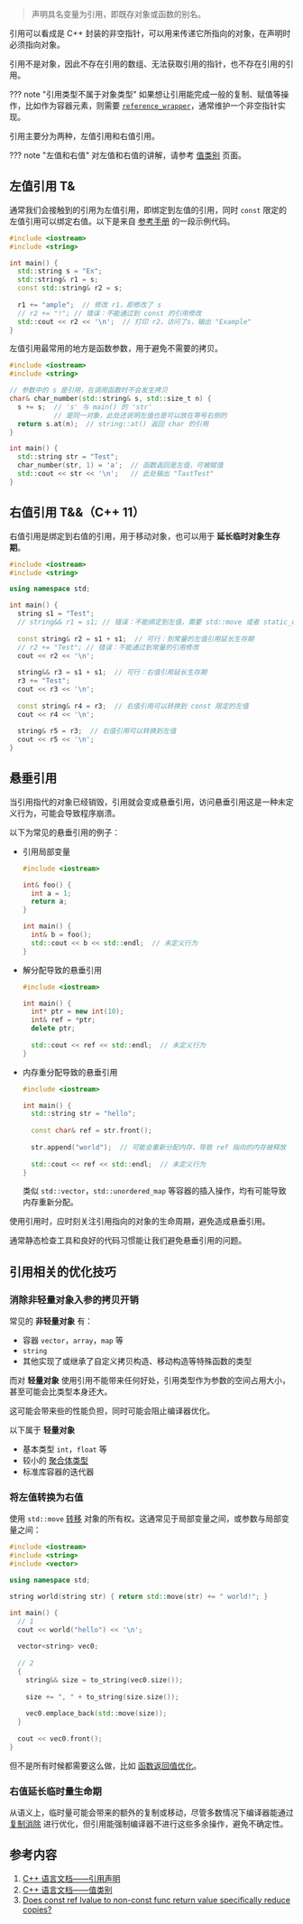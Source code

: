 > 声明具名变量为引用，即既存对象或函数的别名。

引用可以看成是 C++ 封装的非空指针，可以用来传递它所指向的对象，在声明时必须指向对象。

引用不是对象，因此不存在引用的数组、无法获取引用的指针，也不存在引用的引用。

??? note "引用类型不属于对象类型"
    如果想让引用能完成一般的复制、赋值等操作，比如作为容器元素，则需要 [`reference_wrapper`](https://zh.cppreference.com/w/cpp/utility/functional/reference_wrapper)，通常维护一个非空指针实现。

引用主要分为两种，左值引用和右值引用。

??? note "左值和右值"
    对左值和右值的讲解，请参考 [值类别](./value-category.md) 页面。

## 左值引用 T&

通常我们会接触到的引用为左值引用，即绑定到左值的引用，同时 `const` 限定的左值引用可以绑定右值。以下是来自 [参考手册](https://zh.cppreference.com/w/cpp/language/reference) 的一段示例代码。

```cpp
#include <iostream>
#include <string>

int main() {
  std::string s = "Ex";
  std::string& r1 = s;
  const std::string& r2 = s;
  
  r1 += "ample";  // 修改 r1，即修改了 s
  // r2 += "!"; // 错误：不能通过到 const 的引用修改
  std::cout << r2 << '\n';  // 打印 r2，访问了s，输出 "Example"
}
```

左值引用最常用的地方是函数参数，用于避免不需要的拷贝。

```cpp
#include <iostream>
#include <string>

// 参数中的 s 是引用，在调用函数时不会发生拷贝
char& char_number(std::string& s, std::size_t n) {
  s += s;  // 's' 与 main() 的 'str'
           // 是同一对象，此处还说明左值也是可以放在等号右侧的
  return s.at(n);  // string::at() 返回 char 的引用
}

int main() {
  std::string str = "Test";
  char_number(str, 1) = 'a';  // 函数返回是左值，可被赋值
  std::cout << str << '\n';   // 此处输出 "TastTest"
}
```

## 右值引用 T&&（C++ 11）

右值引用是绑定到右值的引用，用于移动对象，也可以用于 **延长临时对象生存期**。

```cpp
#include <iostream>
#include <string>

using namespace std;

int main() {
  string s1 = "Test";
  // string&& r1 = s1; // 错误：不能绑定到左值，需要 std::move 或者 static_cast
  
  const string& r2 = s1 + s1;  // 可行：到常量的左值引用延长生存期
  // r2 += "Test"; // 错误：不能通过到常量的引用修改
  cout << r2 << '\n';
  
  string&& r3 = s1 + s1;  // 可行：右值引用延长生存期
  r3 += "Test";
  cout << r3 << '\n';
  
  const string& r4 = r3;  // 右值引用可以转换到 const 限定的左值
  cout << r4 << '\n';
  
  string& r5 = r3;  // 右值引用可以转换到左值
  cout << r5 << '\n';
}
```

## 悬垂引用

当引用指代的对象已经销毁，引用就会变成悬垂引用，访问悬垂引用这是一种未定义行为，可能会导致程序崩溃。

以下为常见的悬垂引用的例子：

-   引用局部变量

    ```cpp
    #include <iostream>
    
    int& foo() {
      int a = 1;
      return a;
    }
    
    int main() {
      int& b = foo();
      std::cout << b << std::endl;  // 未定义行为
    }
    ```

-   解分配导致的悬垂引用

    ```cpp
    #include <iostream>
    
    int main() {
      int* ptr = new int(10);
      int& ref = *ptr;
      delete ptr;
      
      std::cout << ref << std::endl;  // 未定义行为
    }
    ```

-   内存重分配导致的悬垂引用

    ```cpp
    #include <iostream>
    
    int main() {
      std::string str = "hello";
      
      const char& ref = str.front();
      
      str.append("world");  // 可能会重新分配内存，导致 ref 指向的内存被释放
      
      std::cout << ref << std::endl;  // 未定义行为
    }
    ```
    
    类似 `std::vector`，`std::unordered_map` 等容器的插入操作，均有可能导致内存重新分配。

使用引用时，应时刻关注引用指向的对象的生命周期，避免造成悬垂引用。

通常静态检查工具和良好的代码习惯能让我们避免悬垂引用的问题。

## 引用相关的优化技巧

### 消除非轻量对象入参的拷贝开销

常见的 **非轻量对象** 有：

-   容器 `vector`，`array`，`map` 等
-   `string`
-   其他实现了或继承了自定义拷贝构造、移动构造等特殊函数的类型

而对 **轻量对象** 使用引用不能带来任何好处，引用类型作为参数的空间占用大小，甚至可能会比类型本身还大。

这可能会带来些的性能负担，同时可能会阻止编译器优化。

以下属于 **轻量对象**

-   基本类型 `int`，`float` 等
-   较小的 [聚合体类型](https://zh.cppreference.com/w/cpp/language/aggregate_initialization)
-   标准库容器的迭代器

### 将左值转换为右值

使用 `std::move` [转移](./value-category.md#stdmove) 对象的所有权。这通常见于局部变量之间，或参数与局部变量之间：

```cpp
#include <iostream>
#include <string>
#include <vector>

using namespace std;

string world(string str) { return std::move(str) += " world!"; }

int main() {
  // 1
  cout << world("hello") << '\n';
  
  vector<string> vec0;
  
  // 2
  {
    string&& size = to_string(vec0.size());
    
    size += ", " + to_string(size.size());
    
    vec0.emplace_back(std::move(size));
  }
  
  cout << vec0.front();
}
```

但不是所有时候都需要这么做，比如 [函数返回值优化](./value-category.md#常见误区)。

### 右值延长临时量生命期

从语义上，临时量可能会带来的额外的复制或移动，尽管多数情况下编译器能通过 [复制消除](./value-category.md#复制消除) 进行优化，但引用能强制编译器不进行这些多余操作，避免不确定性。

## 参考内容

1.  [C++ 语言文档——引用声明](https://zh.cppreference.com/w/cpp/language/reference)
2.  [C++ 语言文档——值类别](https://zh.cppreference.com/w/cpp/language/value_category)
3.  [Does const ref lvalue to non-const func return value specifically reduce copies?](https://stackoverflow.com/questions/38909228/does-const-ref-lvalue-to-non-const-func-return-value-specifically-reduce-copies)
